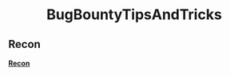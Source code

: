 <h1 align="center">BugBountyTipsAndTricks</h1>

## Recon 
**[Recon](https://github.com/M4ddy-4/BugBountyTipsAndTricks/blob/main/RECON.md)**
